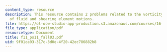 ```yaml
---
content_type: resource
description: This resource contains 2 problems related to the vorticity, strain rate
  of fluid and shearing element motions.
file: https://ol-ocw-studio-app-production.s3.amazonaws.com/courses/16-01-unified-engineering-i-ii-iii-iv-fall-2005-spring-2006/9f01ca03317c3d0e4f2042ec786882b8_f11_ps11_fall03.pdf
file_type: application/pdf
resourcetype: Document
title: f11_ps11_fall03.pdf
uid: 9f01ca03-317c-3d0e-4f20-42ec786882b8
---
```

